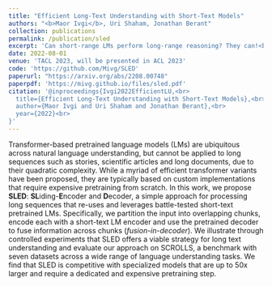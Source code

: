 ```yaml
---
title: "Efficient Long-Text Understanding with Short-Text Models"
authors: "<b>Maor Ivgi</b>, Uri Shaham, Jonathan Berant"
collection: publications
permalink: /publication/sled
excerpt: 'Can short-range LMs perform long-range reasoning? They can!<br>In this work, we propose the <b>SL</b>iding-<b>E</b>ncoder and <b>D</b>ecoder (SLED) which leverages <i>existing</i> battle-proven enc-dec LMs to operate over long-range NLU tasks.'
date: 2022-08-01
venue: 'TACL 2023, will be presented in ACL 2023'
code: 'https://github.com/Mivg/SLED'
paperurl: "https://arxiv.org/abs/2208.00748"
paperpdf: 'https://mivg.github.io/files/sled.pdf'
citation: '@inproceedings{Ivgi2022EfficientLU,<br>
  title={Efficient Long-Text Understanding with Short-Text Models},<br>
  author={Maor Ivgi and Uri Shaham and Jonathan Berant},<br>
  year={2022}<br>
}'
---
```

Transformer-based pretrained language models (LMs) are ubiquitous across natural language understanding, but cannot be applied to long sequences such as stories, scientific articles and long documents, due to their quadratic complexity. While a myriad of efficient transformer variants have been proposed, they are typically based on custom implementations that require expensive pretraining from scratch. In this work, we propose <b>SLED</b>: <b>SL</b>iding-<b>E</b>ncoder and <b>D</b>ecoder, a simple approach for processing long sequences that re-uses and leverages battle-tested short-text pretrained LMs. Specifically, we partition the input into overlapping chunks, encode each with a short-text LM encoder and use the pretrained decoder to fuse information across chunks (<i>fusion-in-decoder</i>). We illustrate through controlled experiments that SLED offers a viable strategy for long text understanding and evaluate our approach on SCROLLS, a benchmark with seven datasets across a wide range of language understanding tasks. We find that SLED is competitive with specialized models that are up to 50x larger and require a dedicated and expensive pretraining step.